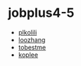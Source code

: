 # jobplus4-5
* [plkolili](https://github.com/plkolili)
* [loozhang](https://github.com/loozhang)
* [tobestme](https://github.com/tobestcai)
* [koplee](https://github.com/koplee-git)
